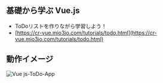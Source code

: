 ## 基礎から学ぶ Vue.js

- ToDoリストを作りながら学習しよう！
- [https://cr-vue.mio3io.com/tutorials/todo.html](https://cr-vue.mio3io.com/tutorials/todo.html)

## 動作イメージ

![Vue js-ToDo-App](https://user-images.githubusercontent.com/22810705/76581701-ad0a2d80-6517-11ea-94b6-fa6c8bad91d5.gif)